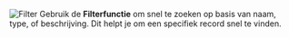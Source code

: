 
![](/assets/img/input-filter.png#right "Filter")  Gebruik de **Filterfunctie** om snel te zoeken op basis van naam, type, of beschrijving. Dit helpt je om
een specifiek record snel te vinden. 
